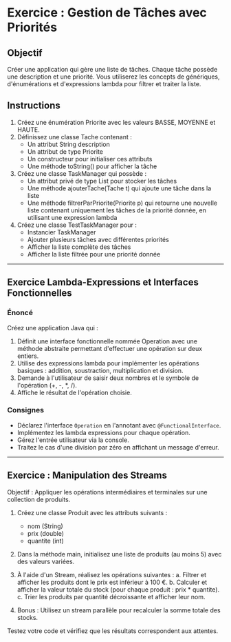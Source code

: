 # Exercice : Gestion de Tâches avec Priorités

## Objectif
Créer une application qui gère une liste de tâches. Chaque tâche possède une description et une priorité. Vous utiliserez les concepts de génériques, d'énumérations et d'expressions lambda pour filtrer et traiter la liste.

## Instructions

1. Créez une énumération Priorite avec les valeurs BASSE, MOYENNE et HAUTE.
2. Définissez une classe Tache contenant :
    - Un attribut String description
    - Un attribut de type Priorite
    - Un constructeur pour initialiser ces attributs
    - Une méthode toString() pour afficher la tâche
3. Créez une classe TaskManager qui possède :
    - Un attribut privé de type List<Tache> pour stocker les tâches
    - Une méthode ajouterTache(Tache t) qui ajoute une tâche dans la liste
    - Une méthode filtrerParPriorite(Priorite p) qui retourne une nouvelle liste contenant uniquement les tâches de la priorité donnée, en utilisant une expression lambda
4. Créez une classe TestTaskManager pour :
    - Instancier TaskManager
    - Ajouter plusieurs tâches avec différentes priorités
    - Afficher la liste complète des tâches
    - Afficher la liste filtrée pour une priorité donnée

---

## Exercice Lambda-Expressions et Interfaces Fonctionnelles

### Énoncé
Créez une application Java qui :
1. Définit une interface fonctionnelle nommée Operation avec une méthode abstraite permettant d'effectuer une opération sur deux entiers.
2. Utilise des expressions lambda pour implémenter les opérations basiques : addition, soustraction, multiplication et division.
3. Demande à l'utilisateur de saisir deux nombres et le symbole de l'opération (+, -, *, /).
4. Affiche le résultat de l'opération choisie.

### Consignes
- Déclarez l'interface `Operation` en l'annotant avec `@FunctionalInterface`.
- Implémentez les lambda expressions pour chaque opération.
- Gérez l'entrée utilisateur via la console.
- Traitez le cas d'une division par zéro en affichant un message d'erreur.

---

## Exercice : Manipulation des Streams

Objectif : Appliquer les opérations intermédiaires et terminales sur une collection de produits.

1. Créez une classe Produit avec les attributs suivants :
    - nom (String)
    - prix (double)
    - quantite (int)

2. Dans la méthode main, initialisez une liste de produits (au moins 5) avec des valeurs variées.

3. À l'aide d'un Stream, réalisez les opérations suivantes :
    a. Filtrer et afficher les produits dont le prix est inférieur à 100 €.
    b. Calculer et afficher la valeur totale du stock (pour chaque produit : prix * quantite).
    c. Trier les produits par quantité décroissante et afficher leur nom.

4. Bonus : Utilisez un stream parallèle pour recalculer la somme totale des stocks.

Testez votre code et vérifiez que les résultats correspondent aux attentes.